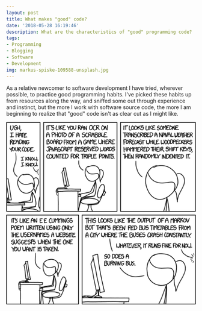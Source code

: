 ```yaml
---
layout: post
title: What makes "good" code?
date: '2018-05-28 16:19:46'
description: What are the characteristics of "good" programming code?
tags:
- Programming
- Blogging
- Software
- Development
img: markus-spiske-109588-unsplash.jpg
---
```



As a relative newcomer to software development I have tried, wherever possible, to practice good programming habits. I've picked these habits up from resources along the way, and sniffed some out through experience and instinct, but the more I work with software source code, the more I am beginning to realize that "good" code isn't as clear cut as I might like.

![dfsdf](/assets/img/code_quality_2_2x.png)
